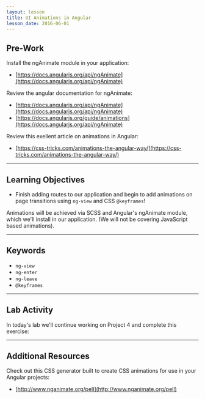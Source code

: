 ```yaml
---
layout: lesson
title: UI Animations in Angular
lesson_date: 2016-06-01
---
```


## Pre-Work

Install the ngAnimate module in your application:
- [https://docs.angularjs.org/api/ngAnimate](https://docs.angularjs.org/api/ngAnimate)

Review the angular documentation for ngAnimate:
- [https://docs.angularjs.org/api/ngAnimate](https://docs.angularjs.org/api/ngAnimate)
- [https://docs.angularjs.org/guide/animations](https://docs.angularjs.org/api/ngAnimate)

Review this exellent article on animations in Angular:
- [https://css-tricks.com/animations-the-angular-way/](https://css-tricks.com/animations-the-angular-way/)

---

## Learning Objectives

- Finish adding routes to our application and begin to add animations on page transitions using `ng-view` and  CSS `@keyframes`!

Animations will be achieved via SCSS and Angular's ngAnimate module, which we'll install in our application.
(We will not be covering JavaScript based animations).

---

## Keywords

- `ng-view`
- `ng-enter`
- `ng-leave`
- `@keyframes`

---

## Lab Activity

In today's lab we'll continue working on Project 4 and complete this exercise:

---

## Additional Resources

Check out this CSS generator built to create CSS animations for use in your Angular projects:
- [http://www.nganimate.org/pell](http://www.nganimate.org/pell)
